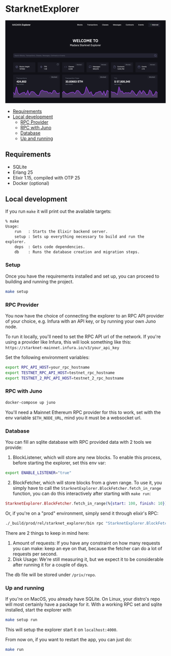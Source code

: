 # StarknetExplorer
![image](./priv/static/images/explorer_preview.png)

- [Requirements](#requirements)
- [Local development](#local-development)
  - [RPC Provider](#rpc-provider)
  - [RPC with Juno](#rpc-with-juno)
  - [Database](#database)
  - [Up and running](#up-and-running)

## Requirements
- SQLite
- Erlang 25
- Elixir 1.15, compiled with OTP 25
- Docker (optional)

## Local development

If you run `make` it will print out the available targets: 
```
% make            
Usage:
    run   : Starts the Elixir backend server.
    setup : Sets up everything necessary to build and run the explorer.
    deps  : Gets code dependencies.
    db    : Runs the database creation and migration steps.
```

### Setup
Once you have the requirements installed and set up, you can proceed to building and running the project. 

```bash
make setup
```

### RPC Provider

You now have the choice of connecting the explorer to an RPC API provider of your choice, e.g. Infura with an API key, or by running your own Juno node. 

To run it locally, you'll need to set the RPC API url of the network. If you're using a provider like Infura, this will look something like this: `https://starknet-mainnet.infura.io/v3/your_api_key`

Set the following environment variables:

```bash
export RPC_API_HOST=your_rpc_hostname
export TESTNET_RPC_API_HOST=testnet_rpc_hostname
export TESTNET_2_RPC_API_HOST=testnet_2_rpc_hostname
```

### RPC with Juno

```bash
docker-compose up juno
```

You'll need a Mainnet Ethereum RPC provider for this to
work, set with the env variable `$ETH_NODE_URL`, mind you
it must be a websocket url.

### Database
You can fill an sqlite database with RPC provided data with 2 tools we provide:

1. BlockListener, which will store any new blocks.
To enable this process, before starting the explorer, set this env var:

```bash
export ENABLE_LISTENER="true"
```

2. BlockFetcher, which will store blocks from a given range.
To use it, you simply have to call the `StarknetExplorer.BlockFetcher.fetch_in_range`
function, you can do this interactively after starting with `make run`:

```elixir
StarknetExplorer.BlockFetcher.fetch_in_range(%{start: 100, finish: 10})
 ```

Or, if you're on a "prod" environment, simply send it through elixir's RPC:

```bash 
./_build/prod/rel/starknet_explorer/bin rpc "StarknetExplorer.BlockFetcher.fetch_in_range(%{start: 100, finish: 10})"
```

There are 2 things to keep in mind here:
1. Amount of requests:
   If you have any constraint on how many requests you can make: keep an eye on that,
   because the fetcher can do a lot of requests per second.
2. Disk Usage: We're still measuring it, but we expect it to be considerable 
   after running it for a couple of days.

The db file will be stored under `/priv/repo`.

### Up and running
If you're on MacOS, you already have SQLite.
On Linux, your distro's repo will most certainly have a package for it.
With a working RPC set and sqlite installed, start the explorer with

```bash
make setup run
```

This will setup the explorer start it on `localhost:4000`.

From now on, if you want to restart the app, you can just do:

```bash
make run
```

